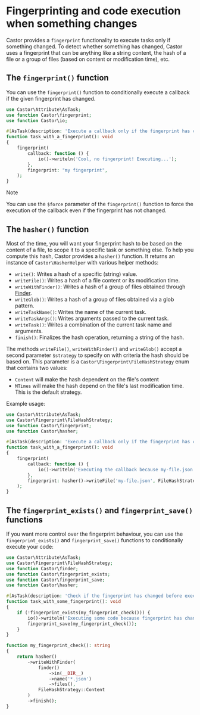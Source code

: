 # Fingerprinting and code execution when something changes

Castor provides a `fingerprint` functionality to execute tasks only if something
changed. To detect whether something has changed, Castor uses a fingerprint that
can be anything like a string content, the hash of a file or a group of files
(based on content or modification time), etc.

## The `fingerprint()` function

You can use the `fingerprint()` function to conditionally execute a callback if
the given fingerprint has changed.

```php
use Castor\Attribute\AsTask;
use function Castor\fingerprint;
use function Castor\io;

#[AsTask(description: 'Execute a callback only if the fingerprint has changed')]
function task_with_a_fingerprint(): void
{
    fingerprint(
        callback: function () {
            io()->writeln('Cool, no fingerprint! Executing...');
        },
        fingerprint: "my fingerprint",
    );
}
```

> [!NOTE]
> You can use the `$force` parameter of the `fingerprint()` function to force
> the execution of the callback even if the fingerprint has not changed.

## The `hasher()` function

Most of the time, you will want your fingerprint hash to be based on the content
of a file, to scope it to a specific task or something else. To help you compute
this hash, Castor provides a `hasher()` function. It returns an instance of
`Castor\HasherHelper` with various helper methods:

- `write()`: Writes a hash of a specific (string) value.
- `writeFile()`: Writes a hash of a file content or its modification time.
- `writeWithFinder()`: Writes a hash of a group of files obtained through
[Finder](filesystem.md#the-finder-function).
- `writeGlob()`: Writes a hash of a group of files obtained via a glob pattern.
- `writeTaskName()`: Writes the name of the current task.
- `writeTaskArgs()`: Writes arguments passed to the current task.
- `writeTask()`: Writes a combination of the current task name and arguments.
- `finish()`: Finalizes the hash operation, returning a string of the hash.

The methods `writeFile()`, `writeWithFinder()` and `writeGlob()` accept a second
parameter `$strategy` to specify on with criteria the hash should be based on.
This parameter is a `Castor\Fingerprint\FileHashStrategy` enum that contains two
values:
- `Content` will make the hash dependent on the file's content
- `MTimes` will make the hash depend on the file's last modification time. This
is the default strategy.

Example usage:

```php
use Castor\Attribute\AsTask;
use Castor\Fingerprint\FileHashStrategy;
use function Castor\fingerprint;
use function Castor\hasher;

#[AsTask(description: 'Execute a callback only if the fingerprint has changed')]
function task_with_a_fingerprint(): void
{
    fingerprint(
        callback: function () {
            io()->writeln('Executing the callback because my-file.json has changed.');
        },
        fingerprint: hasher()->writeFile('my-file.json', FileHashStrategy::Content)->finish(),
    );
}
```

## The `fingerprint_exists()` and `fingerprint_save()` functions

If you want more control over the fingerprint behaviour, you can use the
`fingerprint_exists()` and `fingerprint_save()` functions to conditionally
execute your code:

```php
use Castor\Attribute\AsTask;
use Castor\Fingerprint\FileHashStrategy;
use function Castor\finder;
use function Castor\fingerprint_exists;
use function Castor\fingerprint_save;
use function Castor\hasher;

#[AsTask(description: 'Check if the fingerprint has changed before executing some code')]
function task_with_some_fingerprint(): void
{
    if (!fingerprint_exists(my_fingerprint_check())) {
        io()->writeln('Executing some code because fingerprint has changed.');
        fingerprint_save(my_fingerprint_check());
    }
}

function my_fingerprint_check(): string
{
    return hasher()
        ->writeWithFinder(
            finder()
                ->in(__DIR__)
                ->name('*.json')
                ->files(),
            FileHashStrategy::Content
        )
        ->finish();
}
```

